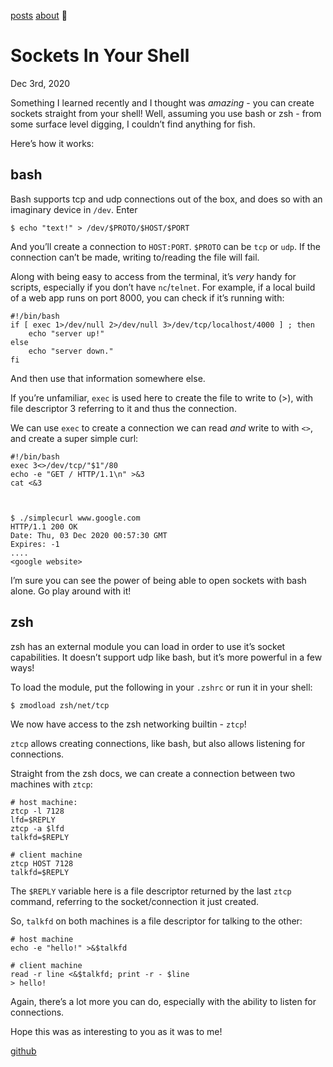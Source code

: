 [posts](https://who23.github.io/) [about](https://who23.github.io/about) 🌙

# Sockets In Your Shell

Dec 3rd, 2020

Something I learned recently and I thought was _amazing_ \- you can create
sockets straight from your shell! Well, assuming you use bash or zsh - from
some surface level digging, I couldn’t find anything for fish.

Here’s how it works:

## bash

Bash supports tcp and udp connections out of the box, and does so with an
imaginary device in `/dev`. Enter

    
    
    $ echo "text!" > /dev/$PROTO/$HOST/$PORT
    

And you’ll create a connection to `HOST:PORT`. `$PROTO` can be `tcp` or `udp`.
If the connection can’t be made, writing to/reading the file will fail.

Along with being easy to access from the terminal, it’s _very_ handy for
scripts, especially if you don’t have `nc`/`telnet`. For example, if a local
build of a web app runs on port 8000, you can check if it’s running with:

    
    
    #!/bin/bash
    if [ exec 1>/dev/null 2>/dev/null 3>/dev/tcp/localhost/4000 ] ; then
    	echo "server up!"
    else
    	echo "server down."
    fi
    

And then use that information somewhere else.

If you’re unfamiliar, `exec` is used here to create the file to write to (>),
with file descriptor 3 referring to it and thus the connection.

We can use `exec` to create a connection we can read _and_ write to with `<>`,
and create a super simple curl:

    
    
    #!/bin/bash
    exec 3<>/dev/tcp/"$1"/80
    echo -e "GET / HTTP/1.1\n" >&3
    cat <&3
    
    
    
    $ ./simplecurl www.google.com
    HTTP/1.1 200 OK
    Date: Thu, 03 Dec 2020 00:57:30 GMT
    Expires: -1
    ....
    <google website>
    

I’m sure you can see the power of being able to open sockets with bash alone.
Go play around with it!

## zsh

zsh has an external module you can load in order to use it’s socket
capabilities. It doesn’t support udp like bash, but it’s more powerful in a
few ways!

To load the module, put the following in your `.zshrc` or run it in your
shell:

    
    
    $ zmodload zsh/net/tcp
    

We now have access to the zsh networking builtin - `ztcp`!

`ztcp` allows creating connections, like bash, but also allows listening for
connections.

Straight from the zsh docs, we can create a connection between two machines
with `ztcp`:

    
    
    # host machine:
    ztcp -l 7128
    lfd=$REPLY
    ztcp -a $lfd
    talkfd=$REPLY
    
    # client machine
    ztcp HOST 7128
    talkfd=$REPLY
    

The `$REPLY` variable here is a file descriptor returned by the last `ztcp`
command, referring to the socket/connection it just created.

So, `talkfd` on both machines is a file descriptor for talking to the other:

    
    
    # host machine
    echo -e "hello!" >&$talkfd
    
    # client machine
    read -r line <&$talkfd; print -r - $line
    > hello!
    

Again, there’s a lot more you can do, especially with the ability to listen
for connections.

Hope this was as interesting to you as it was to me!

[github](https://github.com/Who23)

